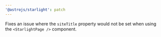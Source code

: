```yaml
---
'@astrojs/starlight': patch
---
```


Fixes an issue where the `siteTitle` property would not be set when using the `<StarlightPage />` component.
